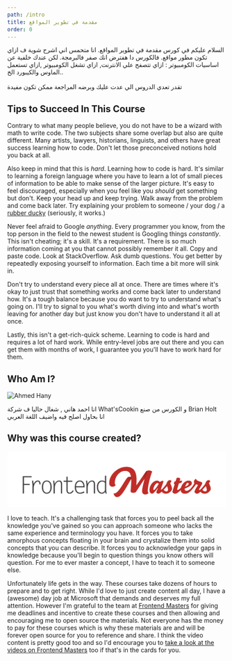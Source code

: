 ```yaml
---
path: /intro
title: مقدمة في تطوير المواقع
order: 0
---
```

السلام عليكم في كورس مقدمة في تطوير المواقع. انا متحمس اني اشرح شوية ف ازاي تكون مطور مواقع. فالكورس دا هفترض انك صفر فالبرمجة. لكن عندك خلفية عن اساسيات الكومبيوتر : ازاي تتصفح علي الانترنت, ازاي تشغل الكومبيوتر ,ازاي تستعمل الماوس والكيبورد الخ..\
\
تقدر تعدي الدروس الي عدت عليك وبرضه المراجعة ممكن تكون مفيدة

## Tips to Succeed In This Course

Contrary to what many people believe, you do not have to be a wizard with math to write code. The two subjects share some overlap but also are quite different. Many artists, lawyers, historians, linguists, and others have great success learning how to code. Don't let those preconceived notions hold you back at all.

Also keep in mind that this is *hard*. Learning how to code is hard. It's similar to learning a foreign language where you have to learn a lot of small pieces of information to be able to make sense of the larger picture. It's easy to feel discouraged, especially when you feel like you *should* get something but don't. Keep your head up and keep trying. Walk away from the problem and come back later. Try explaining your problem to someone / your dog / a [rubber ducky](https://en.wikipedia.org/wiki/Rubber_duck_debugging) (seriously, it works.)

Never feel afraid to Google *anything*. Every programmer you know, from the top person in the field to the newest student is Googling things *constantly*. This isn't cheating; it's a skill. It's a requirement. There is so much information coming at you that cannot possibly remember it all. Copy and paste code. Look at StackOverflow. Ask dumb questions. You get better by repeatedly exposing yourself to information. Each time a bit more will sink in.

Don't try to understand every piece all at once. There are times where it's okay to just trust that something works and come back later to understand how. It's a tough balance because you do want to try to understand what's going on. I'll try to signal to you what's worth diving into and what's worth leaving for another day but just know you don't have to understand it all at once.

Lastly, this isn't a get-rich-quick scheme. Learning to code is hard and requires a lot of hard work. While entry-level jobs are out there and you can get them with months of work, I guarantee you you'll have to work hard for them.

## Who Am I?

![Ahmed Hany](/images/dsc08489-720.jpg)

انا احمد هاني , شغال حاليا ف شركة What'sCookin و الكورس من صنع Brian Holt \
انا بحاول اصلح فيه واضيف اللغة العربي

## Why was this course created?

![Frontend Masters Logo](./images/FrontendMastersLogo.png)

I love to teach. It's a challenging task that forces you to peel back all the knowledge you've gained so you can approach someone who lacks the same experience and terminology you have. It forces you to take amorphous concepts floating in your brain and crystalize them into solid concepts that you can describe. It forces you to acknowledge your gaps in knowledge because you'll begin to question things you know others will question. For me to ever master a concept, I have to teach it to someone else.

Unfortunately life gets in the way. These courses take dozens of hours to prepare and to get right. While I'd love to just create content all day, I have a (awesome) day job at Microsoft that demands and deserves my full attention. However I'm grateful to the team at [Frontend Masters](https://frontendmasters.com/) for giving me deadlines and incentive to create these courses and then allowing and encouraging me to open source the materials. Not everyone has the money to pay for these courses which is why these materials are and will be forever open source for you to reference and share. I think the video content is pretty good too and so I'd encourage you to [take a look at the videos on Frontend Masters](https://frontendmasters.com/courses/web-development-v2/) too if that's in the cards for you.